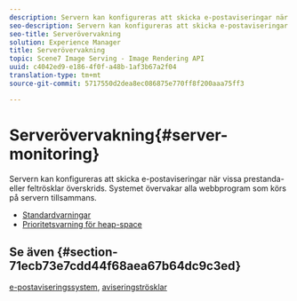 ```yaml
---
description: Servern kan konfigureras att skicka e-postaviseringar när vissa prestanda- eller feltrösklar överskrids. Systemet övervakar alla webbprogram som körs på servern tillsammans.
seo-description: Servern kan konfigureras att skicka e-postaviseringar när vissa prestanda- eller feltrösklar överskrids. Systemet övervakar alla webbprogram som körs på servern tillsammans.
seo-title: Serverövervakning
solution: Experience Manager
title: Serverövervakning
topic: Scene7 Image Serving - Image Rendering API
uuid: c4042ed9-e186-4f0f-a48b-1af3b67a2f04
translation-type: tm+mt
source-git-commit: 5717550d2dea8ec086875e770ff8f200aaa75ff3

---
```



# Serverövervakning{#server-monitoring}

Servern kan konfigureras att skicka e-postaviseringar när vissa prestanda- eller feltrösklar överskrids. Systemet övervakar alla webbprogram som körs på servern tillsammans.

* [Standardvarningar](r-standard-alerts.md)
* [Prioritetsvarning för heap-space](c-heap-space-priority-alert.md)

## Se även {#section-71ecb73e7cdd44f68aea67b64dc9c3ed}

[e-postaviseringssystem](../../../../is-api/image-serving-api-ref/c-configuration-and-administration/c-server-settings/r-monitoring-and-alerting-system.md#reference-4b604b5f8b014ecca89cf55d8ebb2d39), [aviseringströsklar](../../../../is-api/image-serving-api-ref/c-configuration-and-administration/c-server-settings/r-alert-thresholds.md#reference-a77d3f92f456419a878bf18782d38922)
